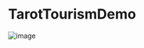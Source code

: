 # TarotTourismDemo

![image](https://github.com/eymenefealtun/TarotTourismDemo/assets/125976557/ac8fe6ab-3f66-49bc-bdd7-53e5ba5a970b)
